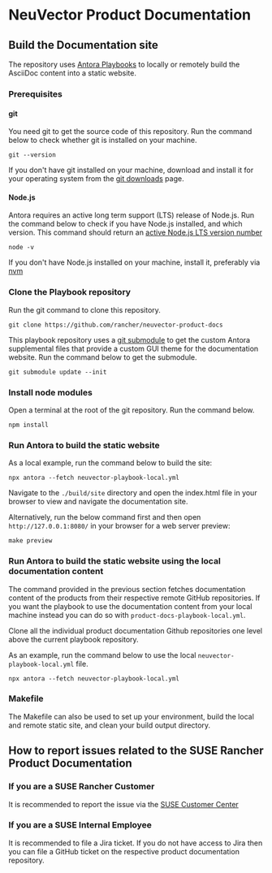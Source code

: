 # NeuVector Product Documentation 

## Build the Documentation site

The repository uses [Antora Playbooks](https://docs.antora.org/antora/latest/) to locally or remotely build the AsciiDoc content into a static website.

### Prerequisites

#### git

You need git to get the source code of this repository. Run the command below to check whether git is installed on your machine.

```console
git --version
```

If you don't have git installed on your machine, download and install it for your operating system from the [git downloads](https://git-scm.com/downloads) page.

#### Node.js

Antora requires an active long term support (LTS) release of Node.js. Run the command below to check if you have Node.js installed, and which version. This command should return an [active Node.js LTS version number](https://nodejs.org/en/about/releases/)

```console
node -v
```

If you don't have Node.js installed on your machine, install it, preferably via [nvm](https://github.com/nvm-sh/nvm)

### Clone the Playbook repository

Run the git command to clone this repository.

```console
git clone https://github.com/rancher/neuvector-product-docs
```

This playbook repository uses a [git submodule](https://git-scm.com/book/en/v2/Git-Tools-Submodules) to get the custom Antora supplemental files that provide a custom GUI theme for the documentation website. Run the command below to get the submodule.

```console
git submodule update --init
```

### Install node modules

Open a terminal at the root of the git repository. Run the command below.

```console
npm install
```

### Run Antora to build the static website

As a local example, run the command below to build the site:

```console
npx antora --fetch neuvector-playbook-local.yml
```

Navigate to the `./build/site` directory and open the index.html file in your browser to view and navigate the documentation site.

Alternatively, run the below command first and then open `http://127.0.0.1:8080/` in your browser for a web server preview:

```console
make preview
```

### Run Antora to build the static website using the local documentation content

The command provided in the previous section fetches documentation content of the products from their respective remote GitHub repositories. If you want the playbook to use the documentation content from your local machine instead you can do so with `product-docs-playbook-local.yml`.

Clone all the individual product documentation Github repositories one level above the current playbook repository.

As an example, run the command below to use the local `neuvector-playbook-local.yml` file.

```console
npx antora --fetch neuvector-playbook-local.yml
```

### Makefile

The Makefile can also be used to set up your environment, build the local and remote static site, and clean your build output directory.

## How to report issues related to the SUSE Rancher Product Documentation

### If you are a SUSE Rancher Customer

It is recommended to report the issue via the [SUSE Customer Center](https://scc.suse.com/)

### If you are a SUSE Internal Employee

It is recommended to file a Jira ticket. If you do not have access to Jira then you can file a GitHub ticket on the respective product documentation repository.
